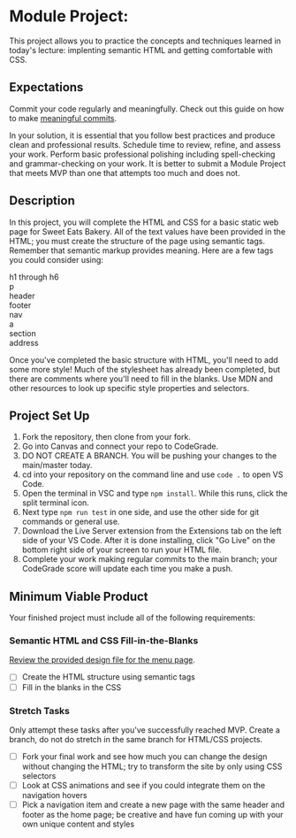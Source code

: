 # Module Project:

This project allows you to practice the concepts and techniques learned in today's lecture: implenting semantic HTML and getting comfortable with CSS.

## Expectations

Commit your code regularly and meaningfully. Check out this guide on how to make [meaningful commits](https://cbea.ms/git-commit/).

In your solution, it is essential that you follow best practices and produce clean and professional results. Schedule time to review, refine, and assess your work. Perform basic professional polishing including spell-checking and grammar-checking on your work. It is better to submit a Module Project that meets MVP than one that attempts too much and does not.

## Description

In this project, you will complete the HTML and CSS for a basic static web page for Sweet Eats Bakery. All of the text values have been provided in the HTML; you must create the structure of the page using semantic tags. Remember that semantic markup provides meaning. Here are a few tags you could consider using:

h1 through h6<br />
p<br />
header<br />
footer<br />
nav<br />
a<br />
section<br />
address

Once you've completed the basic structure with HTML, you'll need to add some more style! Much of the stylesheet has already been completed, but there are comments where you'll need to fill in the blanks. Use MDN and other resources to look up specific style properties and selectors.

## Project Set Up

1. Fork the repository, then clone from your fork.
2. Go into Canvas and connect your repo to CodeGrade.
3. DO NOT CREATE A BRANCH. You will be pushing your changes to the main/master today.
4. cd into your repository on the command line and use `code .` to open VS Code.
5. Open the terminal in VSC and type `npm install`. While this runs, click the split terminal icon.
6. Next type `npm run test` in one side, and use the other side for git commands or general use.
7. Download the Live Server extension from the Extensions tab on the left side of your VS Code. After it is done installing, click "Go Live" on the bottom right side of your screen to run your HTML file.
8. Complete your work making regular commits to the main branch; your CodeGrade score will update each time you make a push.

## Minimum Viable Product

Your finished project must include all of the following requirements:

### Semantic HTML and CSS Fill-in-the-Blanks

[Review the provided design file for the menu page](design-files/Unit1-Sprint3-Module1.png).

- [ ] Create the HTML structure using semantic tags
- [ ] Fill in the blanks in the CSS

### Stretch Tasks

Only attempt these tasks after you've successfully reached MVP. Create a branch, do not do stretch in the same branch for HTML/CSS projects.

- [ ] Fork your final work and see how much you can change the design without changing the HTML; try to transform the site by only using CSS selectors
- [ ] Look at CSS animations and see if you could integrate them on the navigation hovers
- [ ] Pick a navigation item and create a new page with the same header and footer as the home page; be creative and have fun coming up with your own unique content and styles
